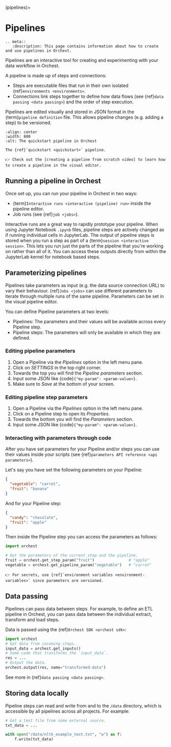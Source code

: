 (pipelines)=

# Pipelines

```{eval-rst}
.. meta::
   :description: This page contains information about how to create and use pipelines in Orchest.
```

Pipelines are an interactive tool for creating and experimenting with your data workflow in Orchest.

A pipeline is made up of steps and connections:

- Steps are executable files that run in their own isolated {ref}`environments <environments>`.
- Connections link steps together to define how data flows (see {ref}`data passing <data passing>`)
  and the order of step execution.

Pipelines are edited visually and stored in JSON format in the {term}`pipeline definition` file.
This allows pipeline changes (e.g. adding a step) to be versioned.

```{figure} ../img/quickstart/final-pipeline.png
:align: center
:width: 800
:alt: The quickstart pipeline in Orchest

The {ref}`quickstart <quickstart>` pipeline.
```

```{tip}
👉 Check out the [creating a pipeline from scratch video] to learn how to create a pipeline in the visual editor.
```

[creating a pipeline from scratch video]: https://www.tella.tv/video/cknr7zwz2000408i7bngpd77q/view

## Running a pipeline in Orchest

Once set up, you can run your pipeline in Orchest in two ways:

- {term}`Interactive runs <interactive (pipeline) run>` inside the pipeline editor.
- Job runs (see {ref}`job <jobs>`).

Interactive runs are a great way to rapidly prototype your pipeline. When using Jupyter Notebook
`.ipynb` files, pipeline steps are actively changed as if running individual cells in JupyterLab.
The output of pipeline steps is stored when you run a step as part of a {term}`session <interactive session>`.
This lets you run just the parts of the pipeline that you're working on rather than all of it.
You can access these outputs directly from within the JupyterLab kernel for notebook based steps.

## Parameterizing pipelines

Pipelines take parameters as input (e.g. the data source connection URL) to vary their behaviour.
{ref}`Jobs <jobs>` can use different parameters to iterate through multiple runs of the same
pipeline. Parameters can be set in the visual pipeline editor.

You can define Pipeline parameters at two levels:

- Pipelines: The parameters and their values will be available across every Pipeline step.
- Pipeline steps: The parameters will only be available in which they are defined.

### Editing pipeline parameters

1. Open a Pipeline via the _Pipelines_ option in the left menu pane.
2. Click on _SETTINGS_ in the top right corner.
3. Towards the top you will find the _Pipeline parameters_ section.
4. Input some JSON like {code}`{"my-param": <param-value>}`.
5. Make sure to _Save_ at the bottom of your screen.

### Editing pipeline step parameters

1. Open a Pipeline via the _Pipelines_ option in the left menu pane.
2. Click on a Pipeline step to open its _Properties_.
3. Towards the bottom you will find the _Parameters_ section.
4. Input some JSON like {code}`{"my-param": <param-value>}`.

### Interacting with parameters through code

After you have set parameters for your Pipeline and/or steps you can use their values inside your
scripts (see {ref}`parameters API reference <api parameters>`).

Let's say you have set the following parameters on your Pipeline:

```json
{
  "vegetable": "carrot",
  "fruit": "banana"
}
```

And for your Pipeline step:

```json
{
  "candy": "chocolate",
  "fruit": "apple"
}
```

Then inside the Pipeline step you can access the parameters as follows:

```python
import orchest

# Get the parameters of the current step and the pipeline.
fruit = orchest.get_step_param("fruit")               # "apple"
vegetable = orchest.get_pipeline_param("vegetable")   # "carrot"
```

```{tip}
👉 For secrets, use {ref}`environment variables <environment-variables>` since parameters are versioned.
```

## Data passing

Pipelines can pass data between steps. For example, to define an ETL pipeline in Orchest,
you can pass data between the individual extract, transform and load steps.

Data is passed using the {ref}`Orchest SDK <orchest sdk>`:

```python
import orchest
# Get data from incoming steps.
input_data = orchest.get_inputs()
# Some code that transforms the `input_data`.
res = ...
# Output the data.
orchest.output(res, name="transformed-data")
```

See more in {ref}`data passing <data passing>`.

## Storing data locally

Pipeline steps can read and write from and to the `/data` directory,
which is accessible by all pipelines across all projects. For example:

```python
# Get a text file from some external source.
txt_data = ...

with open("/data/nltk_example_text.txt", "w") as f:
    f.write(txt_data)
```
